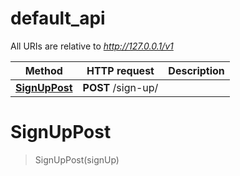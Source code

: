 # default_api

All URIs are relative to *http://127.0.0.1/v1*

Method | HTTP request | Description
------------- | ------------- | -------------
[**SignUpPost**](default_api.md#SignUpPost) | **POST** /sign-up/ | 


<a name="SignUpPost"></a>
# **SignUpPost**
> SignUpPost(signUp)


